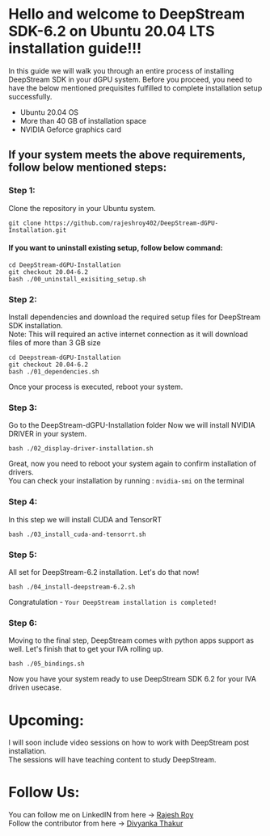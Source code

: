 # Hello and welcome to DeepStream SDK-6.2 on Ubuntu 20.04 LTS installation guide!!!

In this guide we will walk you through an entire process of installing DeepStream SDK in your dGPU system. Before you proceed, you need to have the below mentioned prequisites fulfilled to complete installation setup successfully.

* Ubuntu 20.04 OS
* More than 40 GB of installation space
* NVIDIA Geforce graphics card

## If your system meets the above requirements, follow below mentioned steps:
### Step 1:
Clone the repository in your Ubuntu system.

```
git clone https://github.com/rajeshroy402/DeepStream-dGPU-Installation.git
```

#### If you want to uninstall existing setup, follow below command:
```
cd DeepStream-dGPU-Installation
git checkout 20.04-6.2
bash ./00_uninstall_exisiting_setup.sh
```

### Step 2:
Install dependencies and download the required setup files for DeepStream SDK installation. <br />
Note: This will required an active internet connection as it will download files of more than 3 GB size

```
cd Deepstream-dGPU-Installation
git checkout 20.04-6.2
bash ./01_dependencies.sh
```
Once your process is executed, reboot your system.

### Step 3:
Go to the DeepStream-dGPU-Installation folder
Now we will install NVIDIA DRIVER in your system. <br/>

```
bash ./02_display-driver-installation.sh
```
Great, now you need to reboot your system again to confirm installation of drivers. <br/>
You can check your installation by running :  `nvidia-smi` on the terminal

### Step 4:
In this step we will install CUDA and TensorRT <br/>

```
bash ./03_install_cuda-and-tensorrt.sh
```

### Step 5:
All set for DeepStream-6.2 installation. Let's do that now! <br/>

```
bash ./04_install-deepstream-6.2.sh
```
Congratulation - 
`Your DeepStream installation is completed!`


### Step 6:
Moving to the final step, DeepStream comes with python apps support as well. Let's finish that to get your IVA rolling up.

```
bash ./05_bindings.sh
```
Now you have your system ready to use DeepStream SDK 6.2 for your IVA driven usecase.

# Upcoming:
I will soon include video sessions on how to work with DeepStream post installation. <br/>
The sessions will have teaching content to study DeepStream.

# Follow Us:

You can follow me on LinkedIN from here -> <a href="https://linkedin.com/IN/rajeshroy402">Rajesh Roy</a> <br/>
Follow the contributor from here -> <a href="https://www.linkedin.com/in/divyanka-thakur-366aa5194/">Divyanka Thakur</a>
